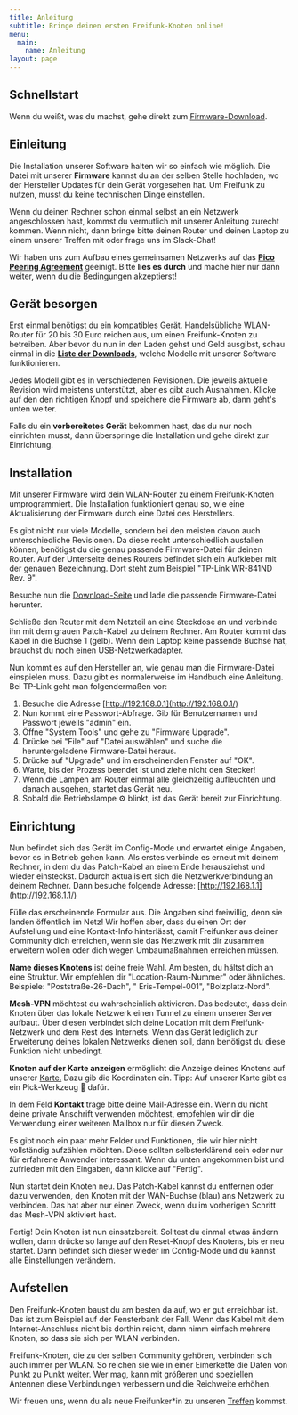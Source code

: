 ```yaml
---
title: Anleitung
subtitle: Bringe deinen ersten Freifunk-Knoten online!
menu:
  main:
    name: Anleitung
layout: page
---
```

## Schnellstart

Wenn du weißt, was du machst, gehe direkt zum [Firmware-Download](https://firmware.freifunk-duesseldorf.de).

## Einleitung

Die Installation unserer Software halten wir so einfach wie möglich. Die Datei mit unserer **Firmware** kannst du an der selben Stelle hochladen, wo der Hersteller Updates für dein Gerät vorgesehen hat. Um Freifunk zu nutzen, musst du keine technischen Dinge einstellen.

Wenn du deinen Rechner schon einmal selbst an ein Netzwerk angeschlossen hast, kommst du vermutlich mit unserer Anleitung zurecht kommen. Wenn nicht, dann bringe bitte deinen Router und deinen Laptop zu einem unserer Treffen mit oder frage uns im Slack-Chat!

Wir haben uns zum Aufbau eines gemeinsamen Netzwerks auf das **[Pico Peering Agreement](/ppa)** geeinigt. Bitte **lies es durch** und mache hier nur dann weiter, wenn du die Bedingungen akzeptierst!

## Gerät besorgen

Erst einmal benötigst du ein kompatibles Gerät. Handelsübliche WLAN-Router für 20 bis 30 Euro reichen aus, um einen Freifunk-Knoten zu betreiben. Aber bevor du nun in den Laden gehst und Geld ausgibst, schau einmal in die **[Liste der Downloads](https://firmware.freifunk-duesseldorf.de)**, welche Modelle mit unserer Software funktionieren.

Jedes Modell gibt es in verschiedenen Revisionen. Die jeweils aktuelle Revision wird meistens unterstützt, aber es gibt auch Ausnahmen. Klicke auf den den richtigen Knopf und speichere die Firmware ab, dann geht's unten weiter.

Falls du ein **vorbereitetes Gerät** bekommen hast, das du nur noch einrichten musst, dann überspringe die Installation und gehe direkt zur Einrichtung.

## Installation

Mit unserer Firmware wird dein WLAN-Router zu einem Freifunk-Knoten umprogrammiert. Die Installation funktioniert genau so, wie eine Aktualisierung der Firmware durch eine Datei des Herstellers. 

Es gibt nicht nur viele Modelle, sondern bei den meisten davon auch unterschiedliche Revisionen. Da diese recht unterschiedlich ausfallen können, benötigst du die genau passende Firmware-Datei für deinen Router. Auf der Unterseite deines Routers befindet sich ein Aufkleber mit der genauen Bezeichnung. Dort steht zum Beispiel "TP-Link WR-841ND Rev. 9".

Besuche nun die [Download-Seite](https://firmware.freifunk-duesseldorf.de) und lade die passende Firmware-Datei herunter.

Schließe den Router mit dem Netzteil an eine Steckdose an und verbinde ihn mit dem grauen Patch-Kabel zu deinem Rechner. Am Router kommt das Kabel in die Buchse 1 (gelb). Wenn dein Laptop keine passende Buchse hat, brauchst du noch einen USB-Netzwerkadapter.

Nun kommt es auf den Hersteller an, wie genau man die Firmware-Datei einspielen muss. Dazu gibt es normalerweise im Handbuch eine Anleitung. Bei TP-Link geht man folgendermaßen vor:

1. Besuche die Adresse [http://192.168.0.1](http://192.168.0.1/)
2. Nun kommt eine Passwort-Abfrage. Gib für Benutzernamen und Passwort jeweils "admin" ein.
3. Öffne "System Tools" und gehe zu "Firmware Upgrade".
4. Drücke bei "File" auf "Datei auswählen" und suche die heruntergeladene Firmware-Datei heraus.
5. Drücke auf "Upgrade" und im erscheinenden Fenster auf "OK".
6. Warte, bis der Prozess beendet ist und ziehe nicht den Stecker!
7. Wenn die Lampen am Router einmal alle gleichzeitig aufleuchten und danach ausgehen, startet das Gerät neu.
8. Sobald die Betriebslampe ⚙ blinkt, ist das Gerät bereit zur Einrichtung.

## Einrichtung

Nun befindet sich das Gerät im Config-Mode und erwartet einige Angaben, bevor es in Betrieb gehen kann. Als erstes verbinde es erneut mit deinem Rechner, in dem du das Patch-Kabel an einem Ende herausziehst und wieder einsteckst. Dadurch aktualisiert sich die Netzwerkverbindung an deinem Rechner. Dann besuche folgende Adresse: [http://192.168.1.1](http://192.168.1.1/)

Fülle das erscheinende Formular aus. Die Angaben sind freiwillig, denn sie landen öffentlich im Netz! Wir hoffen aber, dass du einen Ort der Aufstellung und eine Kontakt-Info hinterlässt, damit Freifunker aus deiner Community dich erreichen, wenn sie das Netzwerk mit dir zusammen erweitern wollen oder dich wegen Umbaumaßnahmen erreichen müssen.

**Name dieses Knotens** ist deine freie Wahl. Am besten, du hältst dich an eine Struktur. Wir empfehlen dir "Location-Raum-Nummer" oder ähnliches. Beispiele: "Poststraße-26-Dach", " Eris-Tempel-001", "Bolzplatz-Nord".

**Mesh-VPN** möchtest du wahrscheinlich aktivieren. Das bedeutet, dass dein Knoten über das lokale Netzwerk einen Tunnel zu einem unserer Server aufbaut. Über diesen verbindet sich deine Location mit dem Freifunk-Netzwerk und dem Rest des Internets. Wenn das Gerät lediglich zur Erweiterung deines lokalen Netzwerks dienen soll, dann benötigst du diese Funktion nicht unbedingt.

**Knoten auf der Karte anzeigen** ermöglicht die Anzeige deines Knotens auf unserer [Karte.](http://map.freifunk-duesseldorf.de/) Dazu gib die Koordinaten ein. Tipp: Auf unserer Karte gibt es ein Pick-Werkzeug 📌 dafür.

In dem Feld **Kontakt** trage bitte deine Mail-Adresse ein. Wenn du nicht deine private Anschrift verwenden möchtest, empfehlen wir dir die Verwendung einer weiteren Mailbox nur für diesen Zweck.

Es gibt noch ein paar mehr Felder und Funktionen, die wir hier nicht vollständig aufzählen möchten. Diese sollten selbsterklärend sein oder nur für erfahrene Anwender interessant. Wenn du unten angekommen bist und zufrieden mit den Eingaben, dann klicke auf "Fertig".

Nun startet dein Knoten neu. Das Patch-Kabel kannst du entfernen oder dazu verwenden, den Knoten mit der WAN-Buchse (blau) ans Netzwerk zu verbinden. Das hat aber nur einen Zweck, wenn du im vorherigen Schritt das Mesh-VPN aktiviert hast.

Fertig! Dein Knoten ist nun einsatzbereit. Solltest du einmal etwas ändern wollen, dann drücke so lange auf den Reset-Knopf des Knotens, bis er neu startet. Dann befindet sich dieser wieder im Config-Mode und du kannst alle Einstellungen verändern.

## Aufstellen

Den Freifunk-Knoten baust du am besten da auf, wo er gut erreichbar ist. Das ist zum Beispiel auf der Fensterbank der Fall. Wenn das Kabel mit dem Internet-Anschluss nicht bis dorthin reicht, dann nimm einfach mehrere Knoten, so dass sie sich per WLAN verbinden.

Freifunk-Knoten, die zu der selben Community gehören, verbinden sich auch immer per WLAN. So reichen sie wie in einer Eimerkette die Daten von Punkt zu Punkt weiter. Wer mag, kann mit größeren und speziellen Antennen diese Verbindungen verbessern und die Reichweite erhöhen.

Wir freuen uns, wenn du als neue Freifunker*in zu unseren [Treffen](https://freifunk-duesseldorf.de/contact) kommst.